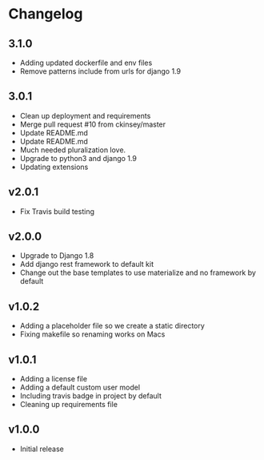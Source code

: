 Changelog
=========

3.1.0
-----

  * Adding updated dockerfile and env files
  * Remove patterns include from urls for django 1.9


3.0.1
-----

  * Clean up deployment and requirements
  * Merge pull request #10 from ckinsey/master
  * Update README.md
  * Update README.md
  * Much needed pluralization love.
  * Upgrade to python3 and django 1.9
  * Updating extensions



v2.0.1
------

  * Fix Travis build testing

v2.0.0
------

  * Upgrade to Django 1.8
  * Add django rest framework to default kit
  * Change out the base templates to use materialize and no framework by default

v1.0.2
------

  * Adding a placeholder file so we create a static directory
  * Fixing makefile so renaming works on Macs

v1.0.1
------

  * Adding a license file
  * Adding a default custom user model
  * Including travis badge in project by default
  * Cleaning up requirements file

v1.0.0
------

  * Initial release
